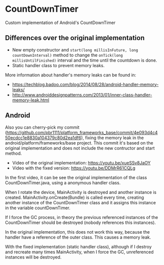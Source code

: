 # CountDownTimer
Custom implementation of Android's CountDownTimer 

## Differences over the original implementation
* New empty constructor and `start(long millisInFuture, long countDownInterval)` method to change the `onTick(long millisUntilFinished)` interval and the time until the countdown is done. 
* Static handler class to prevent memory leaks. 

More information about handler's memory leaks can be found in:
- https://techblog.badoo.com/blog/2014/08/28/android-handler-memory-leaks/
- http://www.androiddesignpatterns.com/2013/01/inner-class-handler-memory-leak.html


## Android 
Also you can cherry-pick my commit (https://github.com/pbr1111/platform_frameworks_base/commit/4e093d4c450ecdcc1e8830a104379c80d2ea1df6), fixing the memory leak in the android/platform/frameworks/base project. This commit it's based on the original implementation and does not include the new contructor and start method. 

- Video of the original implementation: https://youtu.be/xueSSv8JaOY
- Video with the fixed version: https://youtu.be/DDMrR61CQLg


In the first video, it can be see the original implementation of the class CountDownTimer.java, using a anonymous handler class. 

When I rotate the device, MainActivity is destroyed and another instance is created. MainActivity.onCreate(Bundle) is called every time, creating another instance of the CountDownTimer class and it assigns this instance in the variable countDownTimer.

If I force the GC process, in theory the previous referenced instances of the CountDownTimer should be destroyed (nobody references this instances).

In the original implementation, this does not work this way, because the handler have a reference of the outer class. This causes a memory leak.

With the fixed implementation (static handler class), although if I destroy and recreate many times MainActivity, when I force the GC, unreferenced instances will be destroyed.

